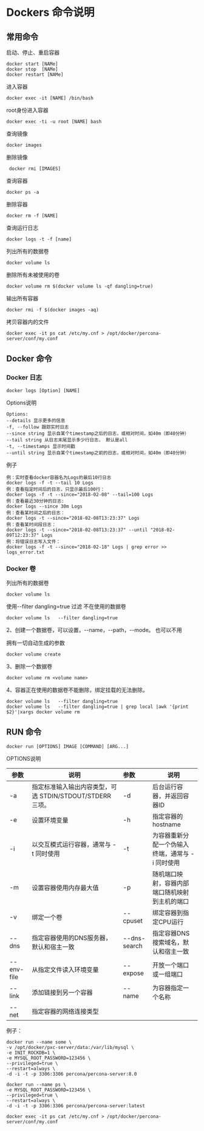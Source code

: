 # Dockers 命令说明

## 常用命令

启动、停止、重启容器

```shell
docker start [NAMe]
docker stop	 [NAMe]
docker restart [NAMe]
```

进入容器

```shell
docker exec -it [NAME] /bin/bash
```

root身份进入容器

```shell
docker exec -ti -u root [NAME] bash
```

查询镜像

```shell
docker images
```

删除镜像

```shell
 docker rmi [IMAGES]
```

查询容器

```shell
docker ps -a
```

删除容器

```shell
docker rm -f [NAME]
```

查询运行日志

```shell
docker logs -t -f [name]
```

列出所有的数据卷

```shell
docker volume ls
```

删除所有未被使用的卷

```shell
docker volume rm $(docker volume ls -qf dangling=true)
```

输出所有容器

```
docker rmi -f $(docker images -aq)
```

拷贝容器内的文件

```
docker exec -it ps cat /etc/my.cnf > /opt/docker/percona-server/conf/my.conf
```



## Docker 命令

### Docker 日志

```
docker logs [Option] [NAME]
```

Options说明

```shell
Options:
--details 显示更多的信息
-f, --follow 跟踪实时日志
--since string 显示自某个timestamp之后的日志，或相对时间，如40m（即40分钟）
--tail string 从日志末尾显示多少行日志， 默认是all
-t, --timestamps 显示时间戳
--until string 显示自某个timestamp之前的日志，或相对时间，如40m（即40分钟）
```

例子

```shell
例：实时查看docker容器名为Logs的最后10行日志
docker logs -f -t --tail 10 Logs
例：查看指定时间后的日志，只显示最后100行：
docker logs -f -t --since="2018-02-08" --tail=100 Logs
例：查看最近30分钟的日志:
docker logs --since 30m Logs
例：查看某时间之后的日志：
docker logs -t --since="2018-02-08T13:23:37" Logs
例：查看某时间段日志：
docker logs -t --since="2018-02-08T13:23:37" --until "2018-02-09T12:23:37" Logs
例：将错误日志写入文件：
docker logs -f -t --since="2018-02-18" Logs | grep error >> logs_error.txt
```



### Docker 卷

列出所有的数据卷

```shell
docker volume ls
```

使用--filter dangling=true 过滤 不在使用的数据卷

```shell
docker volume ls   --filter dangling=true
```

2、创建一个数据卷，可以设置，--name，--path，--mode。 也可以不用

拥有一切自动生成的参数

```shell
docker volume create
```

3、删除一个数据卷

```shell
docker volume rm <volume name>
```

4、容器正在使用的数据卷不能删除，绑定挂载的无法删除。

```shell
docker volume ls   --filter dangling=true
docker volume ls   --filter dangling=true | grep local |awk '{print $2}'|xargs docker volume rm
```

## RUN 命令

```shell
docker run [OPTIONS] IMAGE [COMMAND] [ARG...]
```

OPTIONS说明

| 参数       | 说明                                                      | 参数         | 说明                                             |
| ---------- | --------------------------------------------------------- | :----------- | ------------------------------------------------ |
| -a         | 指定标准输入输出内容类型，可选 STDIN/STDOUT/STDERR 三项。 | -d           | 后台运行容器，并返回容器ID                       |
| -e         | 设置环境变量                                              | -h           | 指定容器的hostname                               |
| -i         | 以交互模式运行容器，通常与 -t 同时使用                    | -t           | 为容器重新分配一个伪输入终端，通常与 -i 同时使用 |
| -m         | 设置容器使用内存最大值                                    | -p           | 随机端口映射，容器内部端口随机映射到主机的端口   |
| -v         | 绑定一个卷                                                | --cpuset     | 绑定容器到指定CPU运行                            |
| --dns      | 指定容器使用的DNS服务器，默认和宿主一致                   | --dns-search | 指定容器DNS搜索域名，默认和宿主一致              |
| --env-file | 从指定文件读入环境变量                                    | --expose     | 开放一个端口或一组端口                           |
| --link     | 添加链接到另一个容器                                      | --name       | 为容器指定一个名称                               |
| --net      | 指定容器的网络连接类型                                    |              |                                                  |

例子：

```shell
docker run --name some \
-v /opt/docker/pxc-server/data:/var/lib/mysql \
-e INIT_ROCKDB=1 \
-e MYSQL_ROOT_PASSWORD=123456 \
--privileged=true \
--restart=always \
-d -i -t -p 3306:3306 percona/percona-server:8.0
```

```
docker run --name ps \
-e MYSQL_ROOT_PASSWORD=123456 \
--privileged=true \
--restart=always \
-d -i -t -p 3306:3306 percona/percona-server:latest

docker exec -it ps cat /etc/my.cnf > /opt/docker/percona-server/conf/my.conf
```

